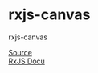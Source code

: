 # rxjs-canvas
rxjs-canvas

[Source](https://www.youtube.com/watch?v=ib9y6uJr6PQ&list=PLqKQF2ojwm3ksNegIZIz_AB0x6a9zqofx&index=3)  
[RxJS Docu](https://rxjs-dev.firebaseapp.com/api)
